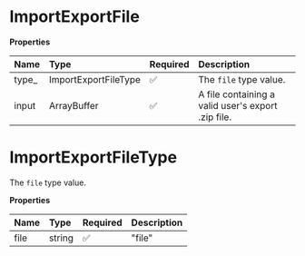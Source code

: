 # ImportExportFile

**Properties**

| Name   | Type                 | Required | Description                                        |
| :----- | :------------------- | :------- | :------------------------------------------------- |
| type\_ | ImportExportFileType | ✅       | The `file` type value.                             |
| input  | ArrayBuffer          | ✅       | A file containing a valid user's export .zip file. |

# ImportExportFileType

The `file` type value.

**Properties**

| Name | Type   | Required | Description |
| :--- | :----- | :------- | :---------- |
| file | string | ✅       | "file"      |

<!-- This file was generated by liblab | https://liblab.com/ -->
